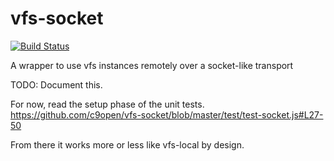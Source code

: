 # vfs-socket

[![Build Status](https://secure.travis-ci.org/c9/vfs-socket.png?branch=master)](http://travis-ci.org/c9/vfs-socket)

A wrapper to use vfs instances remotely over a socket-like transport

TODO: Document this.

For now, read the setup phase of the unit tests. <https://github.com/c9open/vfs-socket/blob/master/test/test-socket.js#L27-50>

From there it works more or less like vfs-local by design.

